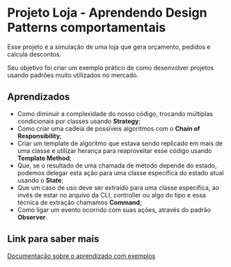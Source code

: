 # Projeto Loja - Aprendendo Design Patterns comportamentais

Esse projeto é a simulação de uma loja que gera orçamento, pedidos e calcula descontos.

Seu objetivo foi criar um exemplo prático de como desenvolver projetos usando padrões
muito utilizados no mercado.

## Aprendizados
- Como diminuir a complexidade do nosso código, 
trocando múltiplas condicionais por classes usando **Strategy**;
- Como criar uma cadeia de possíveis algoritmos com o **Chain of Responsibility**;
- Criar um template de algoritmo que estava sendo replicado em mais de uma 
classe e utilizar herança para reaproveitar esse código usando **Template Method**;
- Que, se o resultado de uma chamada de método depende do estado, podemos delegar 
esta ação para uma classe específica do estado atual usando o **State**;
- Que um caso de uso deve ser extraído para uma classe específica, 
ao invés de estar no arquivo da CLI, controller ou algo do tipo e essa técnica de extração
chamamos **Command**;
- Como ligar um evento ocorrido com suas ações, através do padrão **Observer**.

## Link para saber mais
[Documentação sobre o aprendizado com exemplos](https://bitter-zoo-efd.notion.site/Design-Patterns-Padr-es-de-Projeto-77c8aff7969b4c75926b07172bb8bbef)